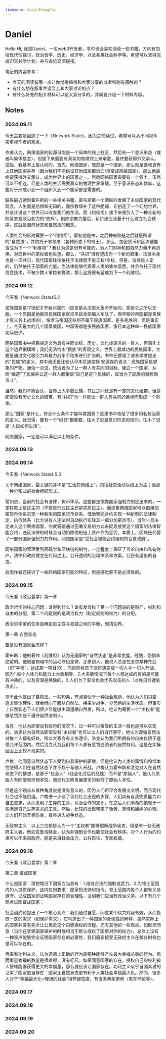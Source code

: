 ```yaml
---
timezone: Asia/Shanghai
---
```



# Daniel

Hello
Hi, 我是Daniel，一名web3开发者，平时也会喜欢阅读一些书籍，方向有包括现代性探讨，政治哲学，历史，经济学，以及各类社会科学等。希望可以坚持完成21天共学计划，并与各位交流碰撞。

笔记的内容参考：
   - 今天的阅读有哪一点让你觉得值得和大家分享的或者特别有感触的？
   - 有什么想在叙事共读会上和大家讨论的点？
   - 有什么补充的相关材料可以给大家分享的，并简要介绍一下材料内容。

## Notes

<!-- Content_START -->

### 2024.09.11

今天主要是回顾了一下《Network State》，因为之前读过，希望可以从不同视角来审视作者的观点。

作者认为，网络国家的起源可能是一个简单的线上社区，然后有一个意识形态（或者叫集体信念），但接下来需要有真实的物理领土来承载，最终要获得外交承认。这些，我基本上是认同的。首先，网络国家，既然是一个国家，那么就是要和世界上其他国家并存（因为我们不能假设其他国家都消亡/演变成网络国家），那么他最终要获得外交承认，成为世界上的国家之一。然后网络国家需要有一个领土，虽然可以不相连，但是人类的生活需要真实的物理世界承载。至于意识形态和信仰，这些对于形成小到一个组织大到一个国家都是需要的。

联系最近读到霍布斯的一些相关书籍，霍布斯第一个清晰的发展了主权国家的现代观念。人生而是恐惧和无知的，而宗教填补了这种脆弱，它创造了一个幻想世界，并设计说这个世界可以改变我们的生活。而《利维坦》接下来便引入了一种全新的阶级掌握政治权力的“依照”，刨除宗教力量后，新阶级应该基于什么建立社会秩序。这就是自然状态和自然法的概念。

人类社会的形成需要一个“利维坦”，最初他是神，之后神被祛魅之后就是所谓的“自然法”，并依托于掌权者（各种形态下的帝王）。那么，加密货币和区块链能否成为下一个“利维坦”？我认为这是很有可能的，当人们对神和超自然力量不再追捧，对现世中的掌权者也失望，那么，“共识”很有望成为一个新的叙事。法律本身也是一项共识，现代国家往往依托于法律而不是王权/专权，但是，法律是人定的，仍然依托于国家的力量。当法律能够代表着人类的集体意愿，并且依托于现代信息技术，不被少数人掌控和篡改，那么这将很有望成为下一个利维坦。


### 2024.09.12

今天看《Network State》5.2

民族国家是17世纪才开始兴起的（应该是从法国大革命开始的，拿破仑之所以无敌，一个原因是他推崇民族国家就把平民全部编入军队了，而早期的帝国都是贵族才有义务上战场的），像罗马帝国这些则不属于民族国家，是多民族的，但是事实上，今天最大的几个国家美国，中国等都是多民族国家，像日本这种单一民族国家实际很少。

网络国家书中把民族定义为具有共同血统、历史、文化或语言的一群人，但事实上这个边界很模糊；我们无法给出“民族”的客观定义。世界上最成功的民族国家，主要是通过文化吸引力和暴力战争手段来进行扩张的。书中还整理了诸多学者提出的“民族”的定义，其中我还是比较认可本尼迪克特·安德森的说法：民族国家是想象的产物。通俗一点说，统治者为了让一群人有共同的目标，建立一个国家，从而“编造”了民族并让这一群人都相信“自己是这个民族的，应当为了民族的目标而奋斗”。

当然，我们不能否认，世界上大多数民族，其民之间还是有一定的文化纽带。但是即使没有历史文化的纽带，有“共识”也一样能让一群人有共同的目标而形成一个群体。

那么“国家”是什么，符合什么条件才能叫做国家？这里书中也给了很多知名政治家的定义。我觉得，要有一个“纲领”很重要，往大了说是意识形态和信仰，往小了说是“人民如何生活”。

网络国家，一定是可以满足以上的条件。

### 2024.09.13



### 2024.09.14

今天看《Network State》 5.3

关于网络国家，最关键的并不是“生活在网络上”，包括社交活动以线上为主；而是一种分布式的社会组织形式。

譬如说，当前的社会有法律，货币体系，这些都是依靠国家强制力制定出来的，一定程度上是民主的（不管是形式民主还是实质民主）。而这里网络国家可以借用加密货币体系实现一种新型的国家货币体系，借助智能合约实现一种新型的法律制定、执行体系（比方说有人违法时自动执行扣除其一部分加密货币）。当你一旦决定进入这个网络国家，你就需要通过签署交易的方式来同意接受这个国家的法律智能合约，违反法律的时候会自动扣除你的链上资产作为惩罚。本质上，区块链代替了一部分国家强制力的作用。网络国家是“受社会智能合约限制的合意政府”。

网络国家的管理受到密码学和区块链的制约，一定程度上保证了言论自由和私有财产，法律和政府建立在代码之上，公开透明的治理体系和方案。公民有退出的自由。

后面作者还探讨了一些网络国家可能的特征，但是感觉都不是必须性的。

### 2024.09.15

今天看《政治哲学》第一章

政治哲学的核心问题：谁得到什么？谁有发言权？第一个问题说的是财产，权利和自由的分配，第二个问题说的是政治权力（制定规则的权力）的分配。

政治哲学家的任务是确定自主性与权威之间的平衡，划清边界。

第一章 自然状态

要是没有国家会怎样？

霍布斯：他的著作《利维坦》认为无国家的“自然状态”是非常血腥，残酷，恐惧和绝望的。他借鉴物理中的运动守恒定律，迁移到人，他说人总是在追求某种东西（即“幸福”，达成某一项目的），而自然状态下这将演变成一切人与一切人开战。因为1.每个人体力和能力上大致相等，2.大多数情况下每个人想达成的目的是可能有冲突的，以及资源是稀缺的，3.人们为了安全也会优先攻击别人（以免日后遭到攻击）。

基于此他提出了自然法，一共19条，有点类似于一种社会规范，他认为人们只要追求集体理性，就会倾向于服从自然法，换来少战争，少恐惧的生活状态。但事实上自然状态下人们很少会能够主动遵循自然发，所以，他认为需要一个“主权者”能够惩罚那些不遵守自然法的人。

洛克：他认为即使没有政府的情况下，过一种可以接受的生活一般也是可以实现的。洛克认为自然法即使没有“主权者”也可以让人们自行遵守，他认为遵循自然法对每个人都有好处，所以大家会有义务遵守。洛克认为我们所拥有的自由仅限于道德允许范围内。然后洛克认为我们每个人都有惩罚违法者的自然权利。这是在实操层面上比较不现实的。

卢梭：他同意自然状态下人受到自我保护的驱使，但是他认为人类的同情和怜悯本性使得人们在自然状态下并不趋于与他人开战。卢梭认为霍布斯和洛克对人在自然状态下的猜想，是基于“社会人”（社会化过后的品性）而不是“原始人”，他认为原始人有同情和怜悯本性，而现代文明发展更多的剥夺了原始人本性。

但是这个观点从某种角度说是没有意义的，因为人们迟早会发展出文明，而且现代社会也不能倒退。卢梭进一步谈了现代社会出现的步骤，人们具有自我完善能力和自由意志，从而发明了生存的工具，以及合作的意识。在之后人们渐渐的依赖于一些满足自己生存需求的工具。然后，比较的出现带来了骄傲，羞愧和嫉妒的心理，让人们开始互相伤害，最终进入战争状态。

无政府主义：以上三位都是认为一个“主权者”能够缓解战争状态，但是有一些无政府主义者，例如克鲁泡特金，认为非强制合作也能使社会有秩序。对个人行为的约束可以不来自政府，而是来自社会压力，公共舆论，专家权威。

### 2024.09.16

今天看《政治哲学》第二章

第二章 证成国家

什么是国家：理想情况下国家应当具有：1.维持合法的强制或武力。2.为领土范围内的人提供保护，这内在的要求：国家的法律和指令，领土范围内每个人都有义务遵守。证成国家即证明国家存在的合理性，证明我们应当有政治义务。以下有几个观点试图证成国家：

社会契约论提出了一个核心观点：我们通过自愿，同意某个权力对我有效，从而换取一定的需求（如保护需求），它构造出了一种国家的合理性的解释。虽然实际上的国家并没有完全让公民走这个自愿授权的流程。还有其他的一些观点，如默示同意（当你在享受国家保护的时候相当于默认授权了国家对你的权力）。总体上没有一种观点能够完全证明国家存在的必要性，我们需要接受无政府主义在某些时候也是可以存在的。

再来看功利主义，认为道德上正确的行为是那种能够产生最大幸福总量的行为。然而衡量幸福的数量是很难得，没有标尺。如果同意国家的存在，授权自己的权利被人管辖能够获得更大的幸福量，那么就应该让国家存在。功利主义似乎自圆其说的证实了国家应当存在：国家比自然状态更有利于人类社会幸福最大化。然而，很多人对于“幸福最大化=理想的社会”持怀疑态度，有很多典型案例（电车悖论等）。

### 2024.09.17

### 2024.09.18

### 2024.09.19

### 2024.09.20
<!-- Content_END -->
